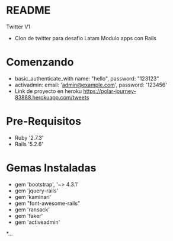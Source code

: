 # README

Twitter V1

* Clon de twitter para desafio Latam Modulo apps con Rails

# Comenzando

* basic_authenticate_with name: "hello", password: "123123"
* activadmin: email: 'admin@example.com', password: '123456'
* Link de proyecto en heroku https://polar-journey-83888.herokuapp.com/tweets

# Pre-Requisitos

* Ruby '2.7.3'
* Rails '5.2.6'

# Gemas Instaladas

* gem 'bootstrap', '~> 4.3.1'
* gem 'jquery-rails'
* gem 'kaminari'
* gem "font-awesome-rails"
* gem 'ransack'
* gem 'faker'
* gem 'activeadmin'


*...
